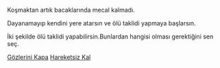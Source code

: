 ﻿Koşmaktan artık bacaklarında mecal kalmadı.

Dayanamayıp kendini yere atarsın ve ölü taklidi yapmaya başlarsın.

İki şekilde ölü taklidi yapabilirsin.Bunlardan hangisi olması gerektiğini
sen seç.

[Gözlerini Kapa](gozlerini-kapa/gozlerini-kapa.md)
[Hareketsiz Kal](hareketsiz-kal/hareketsiz-kal.md)
